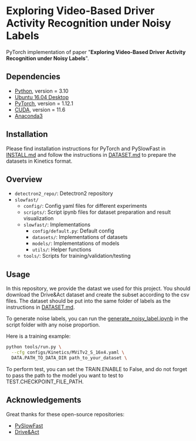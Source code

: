 <!-- ## Updates

- [2021.09.17] Code for flying guide dog prototype and the Pedestrian and Vehicle Traffic Lights (PVTL) dataset are released. -->

# Exploring Video-Based Driver Activity Recognition under Noisy Labels

PyTorch implementation of paper "**Exploring Video-Based Driver Activity Recognition under Noisy Labels**".


## Dependencies

- [Python](https://python.org/), version = 3.10
- [Ubuntu 16.04 Desktop](https://ubuntu.com/download)
- [PyTorch](https://PyTorch.org/), version = 1.12.1
- [CUDA](https://developer.nvidia.com/cuda-downloads), version = 11.6
- [Anaconda3](https://www.anaconda.com/)

## Installation

Please find installation instructions for PyTorch and PySlowFast in [INSTALL.md](INSTALL.md) and follow the instructions in [DATASET.md](slowfast/datasets/DATASET.md) to prepare the datasets in Kinetics format.

## Overview

- `detectron2_repo/`: Detectron2 repository
- `slowfast/`
    - `config/`: Config yaml files for different experiments
    - `scripts/`: Script ipynb files for dataset preparation and result visualization
    - `slowfast/`: Implementations
        - `config/default.py`: Default config
        - `datasets/`: Implementations of datasets
        - `models/`: Implementations of models
        - `utils/`: Helper functions
  - `tools/`: Scripts for training/validation/testing

## Usage

In this repository, we provide the datast we used for this project. You should download the Drive&Act dataset and create the subset according to the csv files. The dataset should be put into the same folder of labels as the instructions in [DATASET.md](slowfast/datasets/DATASET.md).

To generate noise labels, you can run the [generate_noisy_label.ipynb](slowfast/script/generate_noisy_label.ipynb) in the script folder with any noise proportion.


Here is a training example: 
```bash
python tools/run.py \
  --cfg configs/Kinetics/MViTv2_S_16x4.yaml \
  DATA.PATH_TO_DATA_DIR path_to_your_dataset \
```

To perform test, you can set the TRAIN.ENABLE to False, and do not forget to pass the path to the model you want to test to TEST.CHECKPOINT_FILE_PATH.


## Acknowledgements

Great thanks for these open-source repositories: 

- [PySlowFast](https://github.com/facebookresearch/SlowFast)
- [Drive&Act](https://driveandact.com/)

